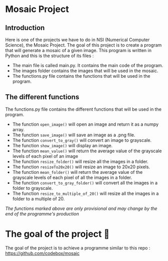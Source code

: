 # Mosaic Project
## Introduction
Here is one of the projects we have to do in NSI (Numerical Computer Science), the Mosaic Project. The goal of this project is to create a program that will generate a mosaic of a given image. This program is written in Python and this is the structure of its files :
- The main file is called main.py. It contains the main code of the program.
- The images folder contains the images that will be used in the mosaic.
- The functions.py file contains the functions that will be used in the program.

## The different functions
The functions.py file contains the different functions that will be used in the program.
- The function `open_image()` will open an image and return it as a numpy array.
- The function `save_image()` will save an image as a .png file.
- The function `convert_to_gray()` will convert an image to grayscale.
- The function `show_image()` will display an image.
- The function `mean_value()` will return the average value of the grayscale levels of each pixel of an image
- The function `resize_folder()` will resize all the images in a folder.
- The function `resizeTo20x20()` will resize an image to 20x20 pixels.
- The function `mean_folder()` will return the average value of the grayscale levels of each pixel of all the images in a folder.
- The function `convert_to_gray_folder()` will convert all the images in a folder to grayscale.
- The function `resize_to_multiple_of_20()` will resize all the images in a folder to a multiple of 20.  

*The functions marked above are only provisional and may change by the end of the programme's production*

# The goal of the project 🏁
The goal of the project is to achieve a programme similar to this repo : https://github.com/codebox/mosaic